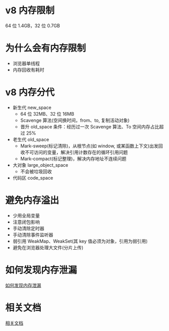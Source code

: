 # v8 内存限制

64 位 1.4GB，32 位 0.7GB

# 为什么会有内存限制

- 浏览器单线程
- 内存回收有耗时

# v8 内存分代

- 新生代 new_space
  - 64 位 32MB、32 位 16MB
  - Scavenge 算法(空间换时间，from、to, 复制活动对象)
  - 晋升 old_space 条件：经历过一次 Scavenge 算法、To 空间内存占比超过 25%
- 老生代 old_space
  - Mark-sweep(标记清除)，从根节点(如 window, 或某函数上下文)出发回收不可访问的变量，解决引用计数存在的循环引用问题
  - Mark-compact(标记整理)，解决内存地址不连续问题
- 大对象 large_object_space
  - 不会被垃圾回收
- 代码区 code_space

# 避免内存溢出

- 少用全局变量
- 注意闭包影响
- 手动清除定时器
- 手动清除事件监听器
- 弱引用 WeakMap、WeakSet(其 key 值必须为对象，引用为弱引用)
- 避免在浏览器处理大文件(分片上传)

# 如何发现内存泄漏

[如何发现内存泄漏](https://segmentfault.com/a/1190000020231307#item-6)

# 相关文档

[相关文档](https://github.com/mqyqingfeng/Blog/issues/42)

